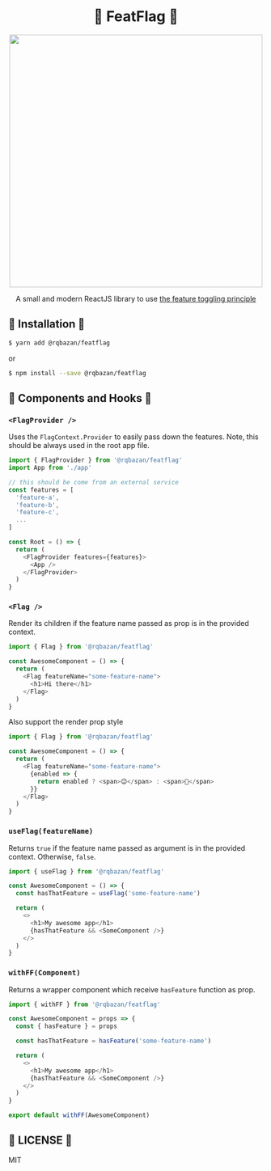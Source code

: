 <div align="center">
  <h1> 🚩 FeatFlag 🚩 </h1>
  <img width="500px" src="https://raw.githubusercontent.com/rqbazan/featflag/master/images/fun-with-flags.jpg">
  <p>
    A small and modern ReactJS library to use
    <a href="https://martinfowler.com/articles/feature-toggles.html">
      the feature toggling principle
    </a>
  </p>
</div>

## 🌌 Installation 🌌

```sh
$ yarn add @rqbazan/featflag
```

or

```sh
$ npm install --save @rqbazan/featflag
```

## 🎉 Components and Hooks 🎉

### `<FlagProvider />`

Uses the `FlagContext.Provider` to easily pass down the features. Note, this should be always used in the root app file.

```js
import { FlagProvider } from '@rqbazan/featflag'
import App from './app'

// this should be come from an external service
const features = [
  'feature-a',
  'feature-b',
  'feature-c',
  ...
]

const Root = () => {
  return (
    <FlagProvider features={features}>
      <App />
    </FlagProvider>
  )
}
```

### `<Flag />`

Render its children if the feature name passed as prop is in the provided context.

```js
import { Flag } from '@rqbazan/featflag'

const AwesomeComponent = () => {
  return (
    <Flag featureName="some-feature-name">
      <h1>Hi there</h1>
    </Flag>
  )
}
```

Also support the render prop style

```js
import { Flag } from '@rqbazan/featflag'

const AwesomeComponent = () => {
  return (
    <Flag featureName="some-feature-name">
      {enabled => {
        return enabled ? <span>😉</span> : <span>🤔</span>
      }}
    </Flag>
  )
}
```

### `useFlag(featureName)`

Returns `true` if the feature name passed as argument is in the provided context. Otherwise, `false`.

```js
import { useFlag } from '@rqbazan/featflag'

const AwesomeComponent = () => {
  const hasThatFeature = useFlag('some-feature-name')

  return (
    <>
      <h1>My awesome app</h1>
      {hasThatFeature && <SomeComponent />}
    </>
  )
}
```

### `withFF(Component)`

Returns a wrapper component which receive `hasFeature` function as prop.

```js
import { withFF } from '@rqbazan/featflag'

const AwesomeComponent = props => {
  const { hasFeature } = props

  const hasThatFeature = hasFeature('some-feature-name')

  return (
    <>
      <h1>My awesome app</h1>
      {hasThatFeature && <SomeComponent />}
    </>
  )
}

export default withFF(AwesomeComponent)
```

## 🍕 LICENSE 🍕

MIT
